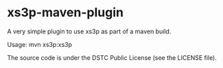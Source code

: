 xs3p-maven-plugin
=================

A very simple plugin to use xs3p as part of a maven build.

Usage: mvn xs3p:xs3p

The source code is under the DSTC Public License (see the LICENSE file).
